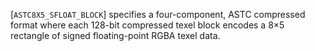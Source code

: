[`ASTC8X5_SFLOAT_BLOCK`] specifies a four-component, ASTC
compressed format where each 128-bit compressed texel block encodes a
8×5 rectangle of signed floating-point RGBA texel data.